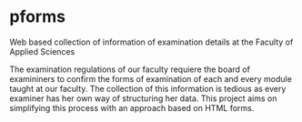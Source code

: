 # pforms
Web based collection of information of examination details at the Faculty of Applied Sciences

The examination regulations of our faculty requiere the board of examininers to confirm the forms of examination of each and every module taught at our faculty. The collection of this information is tedious as every examiner has her own way of structuring her data. This project aims on simplifying this process with an approach based on HTML forms.
